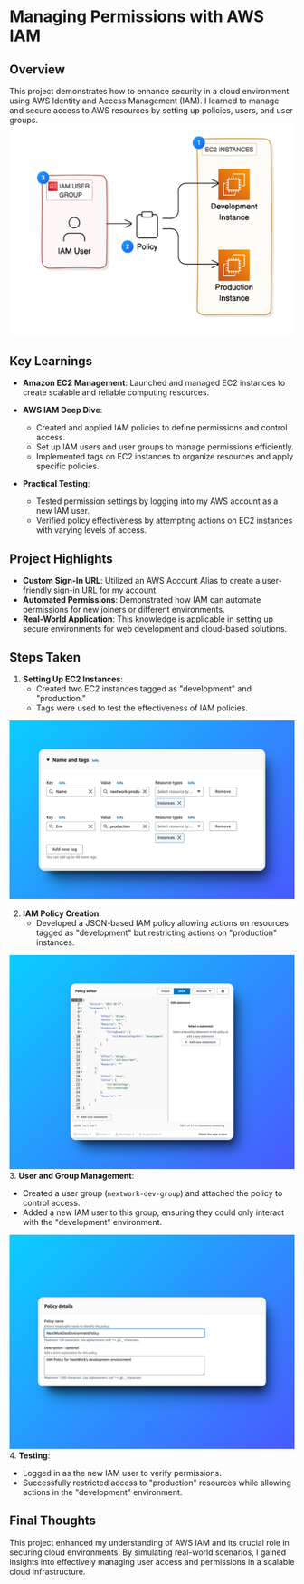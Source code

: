 # Managing Permissions with AWS IAM

## Overview
This project demonstrates how to enhance security in a cloud environment using AWS Identity and Access Management (IAM). I learned to manage and secure access to AWS resources by setting up policies, users, and user groups.
![Today's game plan](Documentation/image1.png)

## Key Learnings

- **Amazon EC2 Management**: Launched and managed EC2 instances to create scalable and reliable computing resources.
  
- **AWS IAM Deep Dive**: 
  - Created and applied IAM policies to define permissions and control access.
  - Set up IAM users and user groups to manage permissions efficiently.
  - Implemented tags on EC2 instances to organize resources and apply specific policies.

- **Practical Testing**: 
  - Tested permission settings by logging into my AWS account as a new IAM user.
  - Verified policy effectiveness by attempting actions on EC2 instances with varying levels of access.

## Project Highlights

- **Custom Sign-In URL**: Utilized an AWS Account Alias to create a user-friendly sign-in URL for my account.
- **Automated Permissions**: Demonstrated how IAM can automate permissions for new joiners or different environments.
- **Real-World Application**: This knowledge is applicable in setting up secure environments for web development and cloud-based solutions.

## Steps Taken

1. **Setting Up EC2 Instances**:
   - Created two EC2 instances tagged as "development" and "production."
   - Tags were used to test the effectiveness of IAM policies.
   
![Today's game plan](Documentation/image2.png)

2. **IAM Policy Creation**:
   - Developed a JSON-based IAM policy allowing actions on resources tagged as "development" but restricting actions on "production" instances.

![Today's game plan](Documentation/image3.png)
3. **User and Group Management**:
   - Created a user group (`nextwork-dev-group`) and attached the policy to control access.
   - Added a new IAM user to this group, ensuring they could only interact with the "development" environment.

 ![Today's game plan](Documentation/image4.png)
4. **Testing**:
   - Logged in as the new IAM user to verify permissions.
   - Successfully restricted access to "production" resources while allowing actions in the "development" environment.

## Final Thoughts
This project enhanced my understanding of AWS IAM and its crucial role in securing cloud environments. By simulating real-world scenarios, I gained insights into effectively managing user access and permissions in a scalable cloud infrastructure.
